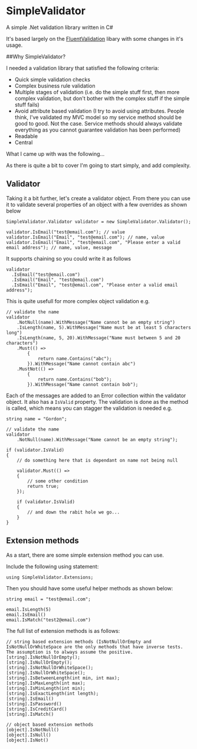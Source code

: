 # SimpleValidator

A simple .Net validation library written in C#

It's based largely on the [FluentValidation](https://github.com/JeremySkinner/FluentValidation) libary with some changes in it's usage. 

##Why SimpleValidator?

I needed a validation library that satisfied the following criteria:

- Quick simple validation checks
- Complex business rule validation
- Multiple stages of validation (i.e. do the simple stuff first, then more complex validation, but don't bother with the complex stuff if the simple stuff fails)
- Avoid attribute based validation (I try to avoid using attributes. People think, I've validated my MVC model so my service method should be good to good. Not the case. Service methods should always validate everything as you cannot guarantee validation has been performed)
- Readable
- Central

What I came up with was the following...

As there is quite a bit to cover I'm going to start simply, and add complexity. 

## Validator

Taking it a bit further, let's create a validator object. From there you can use it to validate several properties of an object with a few overrides as shown below

```
SimpleValidator.Validator validator = new SimpleValidator.Validator();

validator.IsEmail("test@email.com"); // value
validator.IsEmail("Email", "test@email.com"); // name, value
validator.IsEmail("Email", "test@email.com", "Please enter a valid email address"); // name, value, message
```

It supports chaining so you could write it as follows

```
validator
  .IsEmail("test@email.com")
  .IsEmail("Email", "test@email.com")
  .IsEmail("Email", "test@email.com", "Please enter a valid email address");
```

This is quite usefull for more complex object validation e.g.
```
// validate the name
validator
    .NotNull(name).WithMessage("Name cannot be an empty string")
    .IsLength(name, 5).WithMessage("Name must be at least 5 characters long")
    .IsLength(name, 5, 20).WithMessage("Name must between 5 and 20 characters")
    .Must(() =>
        {
            return name.Contains("abc");
        }).WithMessage("Name cannot contain abc")
    .MustNot(() =>
        {
            return name.Contains("bob");
        }).WithMessage("Name cannot contain bob");
```

Each of the messages are added to an Error collection within the validator object. It also has a ```IsValid``` property. The validation is done as the method is called, which means you can stagger the validation is needed e.g. 

```
string name = "Gordon";

// validate the name
validator
    .NotNull(name).WithMessage("Name cannot be an empty string");

if (validator.IsValid)
{
    // do something here that is dependant on name not being null

    validator.Must(() =>
    {
        // some other condition
        return true;
    });

    if (validator.IsValid)
    {
        // and down the rabit hole we go...
    }
}
```

## Extension methods
As a start, there are some simple extension method you can use. 

Include the following using statement:

```using SimpleValidator.Extensions;```

Then you should have some useful helper methods as shown below:

```
string email = "test@email.com";

email.IsLength(5)
email.IsEmail()
email.IsMatch("test2@email.com")
```

The full list of extension methods is as follows:

```
// string based extension methods (IsNotNullOrEmpty and IsNotNullOrWhiteSpace are the only methods that have inverse tests. The assumption is to always assume the positive.
[string].IsNotNullOrEmpty();
[string].IsNullOrEmpty();
[string].IsNotNullOrWhiteSpace();
[string].IsNullOrWhiteSpace();
[string].IsBetweenLength(int min, int max);
[string].IsMaxLength(int max);
[string].IsMinLength(int min);
[string].IsExactLength(int length);
[string].IsEmail()
[string].IsPassword()
[string].IsCreditCard()
[string].IsMatch()

// object based extension methods
[object].IsNotNull()
[object].IsNull()
[object].IsNot()


```
